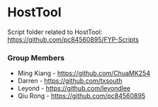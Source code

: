 # HostTool
Script folder related to HostTool:  
https://github.com/pc84560895/FYP-Scripts

### Group Members
* Ming Kiang - https://github.com/ChuaMK254
* Darren - https://github.com/txsouth
* Leyond - https://github.com/leyondlee
* Qiu Rong - https://github.com/pc84560895
